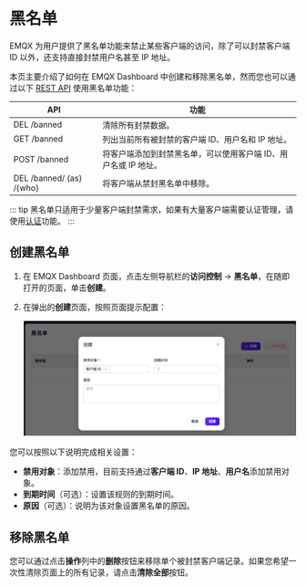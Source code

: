 # 黑名单

EMQX 为用户提供了黑名单功能来禁止某些客户端的访问，除了可以封禁客户端 ID 以外，还支持直接封禁用户名甚至 IP 地址。

本页主要介绍了如何在 EMQX Dashboard 中创建和移除黑名单，然而您也可以通过以下 [REST API](https://docs.emqx.com/en/enterprise/v5.2/admin/api-docs.html#tag/Banned) 使用黑名单功能：

| API                      | 功能                                                         |
| ------------------------ | ------------------------------------------------------------ |
| DEL /banned              | 清除所有封禁数据。                                           |
| GET /banned              | 列出当前所有被封禁的客户端 ID、用户名和 IP 地址。            |
| POST /banned             | 将客户端添加到封禁黑名单，可以使用客户端 ID、用户名或 IP 地址。 |
| DEL /banned/ {as} /{who} | 将客户端从禁封黑名单中移除。                                 |

::: tip
黑名单只适用于少量客户端封禁需求，如果有大量客户端需要认证管理，请使用[认证](./authn/authn.md)功能。
:::

## 创建黑名单

1. 在 EMQX Dashboard 页面，点击左侧导航栏的**访问控制** -> **黑名单**，在随即打开的页面，单击**创建**。

2. 在弹出的**创建**页面，按照页面提示配置：

   <img src="./assets/blacklist_create_ee.png" alt="image-20230426171131870" style="zoom:67%;" />

您可以按照以下说明完成相关设置： 

- **禁用对象**：添加禁用，目前支持通过**客户端 ID**、**IP 地址**、**用户名**添加禁用对象。
- **到期时间**（可选）：设置该规则的到期时间。
- **原因**（可选）：说明为该对象设置黑名单的原因。

## 移除黑名单

您可以通过点击**操作**列中的**删除**按钮来移除单个被封禁客户端记录。如果您希望一次性清除页面上的所有记录，请点击**清除全部**按钮。
